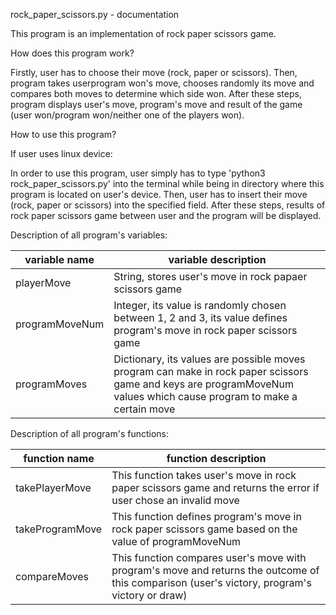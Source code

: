 rock_paper_scissors.py - documentation

This program is an implementation of rock paper scissors game.

How does this program work?

Firstly, user has to choose their move (rock, paper or scissors). Then, program takes userprogram won's move, chooses randomly its move and compares both moves to determine which side won. After these steps, program displays user's move, program's move and result of the game (user won/program won/neither one of the players won).

How to use this program?

If user uses linux device:

In order to use this program, user simply has to type 'python3 rock_paper_scissors.py' into the terminal while being in directory where this program is located on user's device. Then, user has to insert their move (rock, paper or scissors) into the specified field. After these steps, results of rock paper scissors game between user and the program will be displayed.

Description of all program's variables:

| variable name | variable description |
| ------------- | -------------------- |
| playerMove | String, stores user's move in rock papaer scissors game |
| programMoveNum | Integer, its value is randomly chosen between 1, 2 and 3, its value defines program's move in rock paper scissors game |
| programMoves | Dictionary, its values are possible moves program can make in rock paper scissors game and keys are programMoveNum values which cause program to make a certain move |

Description of all program's functions:

| function name | function description |
| ------------- | -------------------- |
| takePlayerMove | This function takes user's move in rock paper scissors game and returns the error if user chose an invalid move |
| takeProgramMove | This function defines program's move in rock paper scissors game based on the value of programMoveNum |
| compareMoves | This function compares user's move with program's move and returns the outcome of this comparison (user's victory, program's victory or draw) |